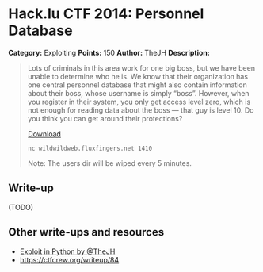 # Hack.lu CTF 2014: Personnel Database

**Category:** Exploiting
**Points:** 150
**Author:** TheJH
**Description:**

> Lots of criminals in this area work for one big boss, but we have been unable to determine who he is. We know that their organization has one central personnel database that might also contain information about their boss, whose username is simply “boss”. However, when you register in their system, you only get access level zero, which is not enough for reading data about the boss — that guy is level 10. Do you think you can get around their protections?
>
> [Download](personnel_database_server_67e4ead6aeb111cc19de03d1f3d15fab.c)
>
> `nc wildwildweb.fluxfingers.net 1410`
>
> Note: The users dir will be wiped every 5 minutes.

## Write-up

(TODO)

## Other write-ups and resources

* [Exploit in Python by @TheJH](thejh_exploit.py)
* <https://ctfcrew.org/writeup/84>
